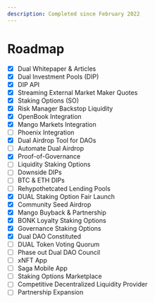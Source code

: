 ```yaml
---
description: Completed since February 2022
---
```


# Roadmap

* [x] Dual Whitepaper & Articles
* [x] Dual Investment Pools (DIP)
* [x] DIP API
* [x] Streaming External Market Maker Quotes
* [x] Staking Options (SO)
* [x] Risk Manager Backstop Liquidity
* [x] OpenBook Integration
* [x] Mango Markets Integration
* [ ] Phoenix Integration
* [x] Dual Airdrop Tool for DAOs
* [ ] Automate Dual Airdrop
* [x] Proof-of-Governance
* [ ] Liquidity Staking Options
* [ ] Downside DIPs
* [ ] BTC & ETH DIPs
* [ ] Rehypothetcated Lending Pools
* [x] DUAL Staking Option Fair Launch
* [x] Community Seed Airdrop
* [x] Mango Buyback & Partnership
* [x] BONK Loyalty Staking Options
* [x] Governance Staking Options
* [x] Dual DAO Constituted
* [ ] DUAL Token Voting Quorum
* [ ] Phase out Dual DAO Council
* [ ] xNFT App
* [ ] Saga Mobile App
* [ ] Staking Options Marketplace
* [ ] Competitive Decentralized Liquidity Provider
* [ ] Partnership Expansion
